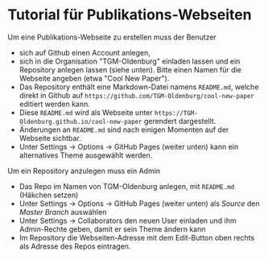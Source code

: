 # Tutorial für Publikations-Webseiten

Um eine Publikations-Webseite zu erstellen muss der Benutzer
- sich auf Github einen Account anlegen,
- sich in die Organisation "TGM-Oldenburg" einladen lassen und ein Repository anlegen lassen (siehe unten). Bitte einen Namen für die Webseite angeben (etwa "Cool New Paper").
- Das Repository enthält eine Markdown-Datei namens `README.md`, welche direkt in Github auf `https://github.com/TGM-Oldenburg/cool-new-paper` editiert werden kann.
- Diese `README.md` wird als Webseite unter `https://TGM-Oldenburg.github.io/cool-new-paper` gerendert dargestellt.
- Änderungen an `README.md` sind nach einigen Momenten auf der Webseite sichtbar.
- Unter Settings → Options → GitHub Pages (weiter unten) kann ein alternatives Theme ausgewählt werden.

Um ein Repository anzulegen muss ein Admin
- Das Repo im Namen von TGM-Oldenburg anlegen, mit `README.md` (Häkchen setzen)
- Unter Settings → Options → GitHub Pages (weiter unten) als *Source* den *Master Branch* auswählen
- Unter Settings → Collaborators den neuen User einladen und ihm Admin-Rechte geben, damit er sein Theme ändern kann
- Im Repository die Webseiten-Adresse mit dem Edit-Button oben rechts als Adresse des Repos eintragen.
